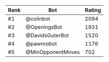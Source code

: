 Rank|Bot|Rating
---|---|---
#1|@colinbot|2094
#2|@OpeningsBot|1931
#3|@DavidsGuterBot|1520
#4|@pawnrobot|1176
#5|@MinOpponentMoves|702
